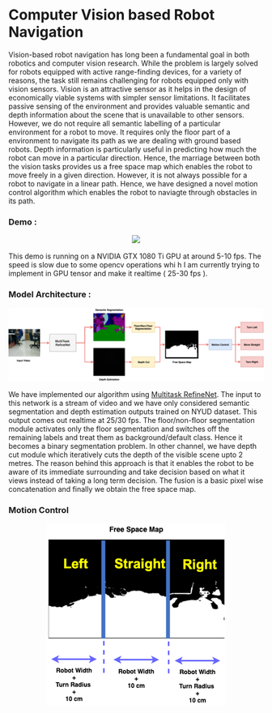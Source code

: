 # Computer Vision based Robot Navigation

Vision-based robot navigation has long been a fundamental goal in both robotics and computer vision research. While the problem is largely solved for robots equipped with active range-finding devices, for a variety of reasons, the task still remains challenging for robots equipped only with vision sensors. Vision is an attractive sensor as it helps in the design of economically viable systems with simpler sensor limitations. It facilitates passive sensing of the environment and provides valuable semantic and depth information about the scene that is unavailable to other sensors. However, we do not require all semantic labelling of a particular environment for a robot to move. It requires only the floor part of a environment to navigate its path as we are dealing with ground based robots. Depth information is particularly useful in predicting how much the robot can move in a particular direction. Hence, the marriage between both the vision tasks provides us a free space map which enables the robot to move freely in a given direction. However, it is not always possible for a robot to navigate in a linear path. Hence, we have designed a novel motion control algorithm which enables the robot to naviagte through obstacles in its path. 

### Demo : 

<p align="center">
  <img src="https://github.com/sauradip/vision_based_robot_navigation/blob/master/images/robot_loco.gif">
</p>

This demo is running on a NVIDIA GTX 1080 Ti GPU at around 5-10 fps. The speed is slow due to some opencv operations whi h I am currently trying to implement in GPU tensor and make it realtime ( 25-30 fps ). 

### Model Architecture : 

![Model Architecture](https://github.com/sauradip/vision_based_robot_navigation/blob/master/images/robot_loco.png)

We have implemented our algorithm using [Multitask RefineNet](https://github.com/DrSleep/multi-task-refinenet). The input to this network is a stream of video and we have only considered semantic segmentation and depth estimation outputs trained on NYUD dataset. This output comes out realtime at 25/30 fps. The floor/non-floor segmentation module activates only the floor segmentation and switches off the remaining labels and treat them as background/default class. Hence it becomes a binary segmentation problem. In other channel, we have depth cut module which iteratively cuts the depth of the visible scene upto 2 metres. The reason behind this approach is that it enables the robot to be aware of its immediate surrounding and take decision based on what it views instead of taking a long term decision. The fusion is a basic pixel wise concatenation and finally we obtain the free space map.


### Motion Control 

<p align="center">
  <img src="https://github.com/sauradip/vision_based_robot_navigation/blob/master/images/path_1.png">
</p>

